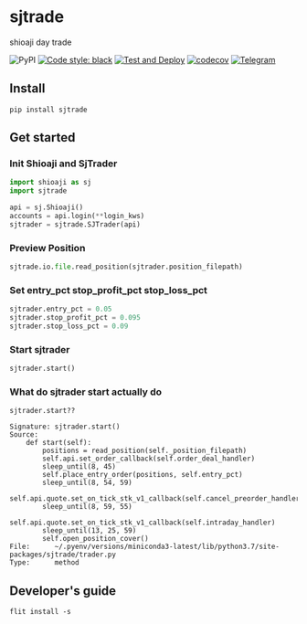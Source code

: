 # sjtrade
shioaji day trade 

![PyPI](https://img.shields.io/pypi/v/sjtrade)
[![Code style: black](https://img.shields.io/badge/code%20style-black-000000.svg)](https://github.com/psf/black)
[![Test and Deploy](https://github.com/Yvictor/sjtrade/actions/workflows/test-deploy.yml/badge.svg)](https://github.com/Yvictor/sjtrade/actions/workflows/test-deploy.yml)
[![codecov](https://codecov.io/gh/Yvictor/sjtrade/branch/master/graph/badge.svg?token=hHZzwJEPyt)](https://codecov.io/gh/Yvictor/sjtrade)
[![Telegram](https://img.shields.io/badge/chat-%20telegram-blue.svg)](https://t.me/joinchat/973EyAQlrfthZTk1)

## Install
```
pip install sjtrade
```
## Get started

### Init Shioaji and SjTrader
``` python
import shioaji as sj
import sjtrade

api = sj.Shioaji()
accounts = api.login(**login_kws)
sjtrader = sjtrade.SJTrader(api)
```

### Preview Position
``` python
sjtrade.io.file.read_position(sjtrader.position_filepath)
```

### Set entry_pct stop_profit_pct stop_loss_pct
``` python
sjtrader.entry_pct = 0.05
sjtrader.stop_profit_pct = 0.095
sjtrader.stop_loss_pct = 0.09
```

### Start sjtrader
``` python
sjtrader.start()
```

### What do sjtrader start actually do
``` ipython
sjtrader.start??
```

```
Signature: sjtrader.start()
Source:   
    def start(self):
        positions = read_position(self._position_filepath)
        self.api.set_order_callback(self.order_deal_handler)
        sleep_until(8, 45)
        self.place_entry_order(positions, self.entry_pct)
        sleep_until(8, 54, 59)
        self.api.quote.set_on_tick_stk_v1_callback(self.cancel_preorder_handler)
        sleep_until(8, 59, 55)
        self.api.quote.set_on_tick_stk_v1_callback(self.intraday_handler)
        sleep_until(13, 25, 59)
        self.open_position_cover()
File:      ~/.pyenv/versions/miniconda3-latest/lib/python3.7/site-packages/sjtrade/trader.py
Type:      method
```


## Developer's guide

```
flit install -s
```